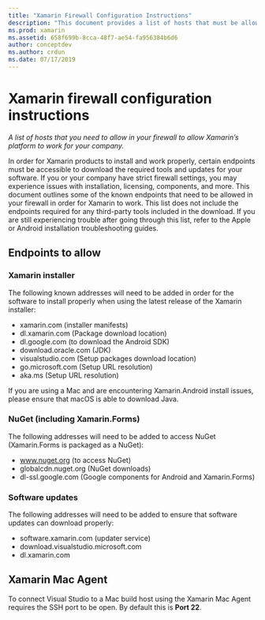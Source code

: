 ```yaml
---
title: "Xamarin Firewall Configuration Instructions"
description: "This document provides a list of hosts that must be allowed in your firewall to allow Xamarin to work in a corporate environment."
ms.prod: xamarin
ms.assetid: 658f699b-8cca-48f7-ae54-fa956384b6d6
author: conceptdev
ms.author: crdun
ms.date: 07/17/2019
---
```


# Xamarin firewall configuration instructions

_A list of hosts that you need to allow in your firewall to allow Xamarin’s platform to work for your company._

In order for Xamarin products to install and work properly, certain endpoints must be accessible to download the required tools and updates for your software. If you or your company have strict firewall settings, you may experience issues with installation, licensing, components, and more. This document outlines some of the known endpoints that need to be allowed in your firewall in order for Xamarin to work. This list does not include the endpoints required for any third-party tools included in the download. If you are still experiencing trouble after going through this list, refer to the Apple or Android installation troubleshooting guides.

## Endpoints to allow

### Xamarin installer

The following known addresses will need to be added in order for the software to install properly when using the latest release of the Xamarin installer:

- xamarin.com (installer manifests)
- dl.xamarin.com (Package download location)
- dl.google.com (to download the Android SDK)
- download.oracle.com (JDK)
- visualstudio.com (Setup packages download location)
- go.microsoft.com (Setup URL resolution)
- aka.ms (Setup URL resolution)

If you are using a Mac and are encountering Xamarin.Android install issues, please ensure that macOS is able to download Java.

### NuGet (including Xamarin.Forms)

The following addresses will need to be added to access NuGet (Xamarin.Forms is packaged as a NuGet):

- www.nuget.org (to access NuGet)
- globalcdn.nuget.org (NuGet downloads)
- dl-ssl.google.com (Google components for Android and Xamarin.Forms)

### Software updates

The following addresses will need to be added to ensure that software updates can download properly:

- software.xamarin.com (updater service)
- download.visualstudio.microsoft.com
- dl.xamarin.com

## Xamarin Mac Agent

To connect Visual Studio to a Mac build host using the Xamarin Mac Agent requires the SSH port to be open. By default this is **Port 22**.
